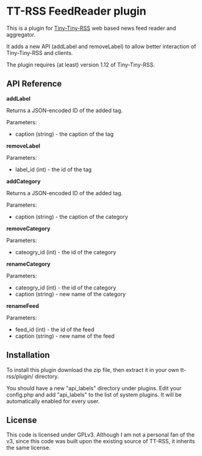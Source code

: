 # TT-RSS FeedReader plugin

This is a plugin for [Tiny-Tiny-RSS](http://tt-rss.org) web based news feed reader and aggregator.

It adds a new API (addLabel and removeLabel) to allow better interaction of Tiny-Tiny-RSS and clients.

The plugin requires (at least) version 1.12 of Tiny-Tiny-RSS.

## API Reference


**addLabel**

Returns a JSON-encoded ID of the added tag.

Parameters:
 * caption (string) - the caption of the tag


**removeLabel**

Parameters:
 * label_id (int) - the id of the tag


**addCategory**

Returns a JSON-encoded ID of the added tag.

Parameters:
 * caption (string) - the caption of the category


**removeCategory**

Parameters:
 * cateogry_id (int) - the id of the category


**renameCategory**

Parameters:
 * cateogry_id (int) - the id of the category
 * caption (string) - new name of the category


**renameFeed**

Parameters:
 * feed_id (int) - the id of the feed
 * caption (string)  - new name of the feed


## Installation

To install this plugin download the zip file, then extract it in your own tt-rss/plugin/ directory.

You should have a new "api_labels" directory under plugins.
Edit your config.php and add "api_labels" to the list of system plugins. It will be automatically enabled for every user.

## License
This code is licensed under GPLv3. Although I am not a personal fan of the v3, since this code was built upon the existing source of TT-RSS, it inherits the same license.
